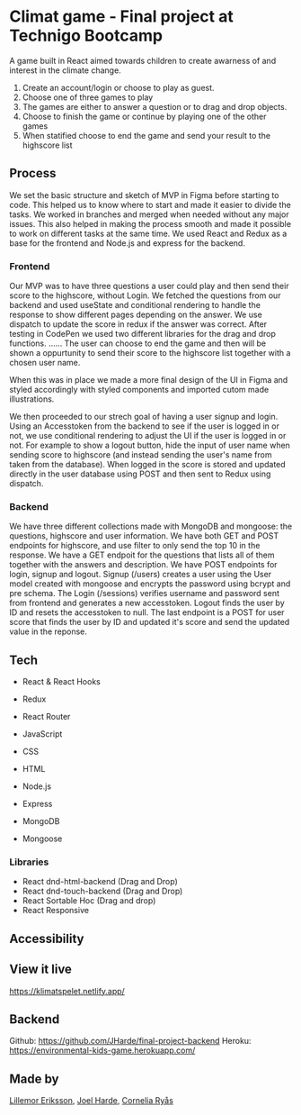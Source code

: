 # Climat game - Final project at Technigo Bootcamp
A game built in React aimed towards children to create awarness of and interest in the climate change. 

1. Create an account/login or choose to play as guest. 
2. Choose one of three games to play
3. The games are either to answer a question or to drag and drop objects.
4. Choose to finish the game or continue by playing one of the other games
5. When statified choose to end the game and send your result to the highscore list

## Process
We set the basic structure and sketch of MVP in Figma before starting to code. This helped us to know where to start and made it easier to divide the tasks.
We worked in branches and merged when needed without any major issues. This also helped in making the process smooth and made it possible to work on different tasks at the same time. We used React and Redux as a base for the frontend and Node.js and express for the backend. 

### Frontend
Our MVP was to have three questions a user could play and then send their score to the highscore, without Login. 
We fetched the questions from our backend and used useState and conditional rendering to handle the response to show different pages depending on the answer.
We use dispatch to update the score in redux if the answer was correct.
After testing in CodePen we used two different libraries for the drag and drop functions. ......
The user can choose to end the game and then will be shown a oppurtunity to send their score to the highscore list together with a chosen user name. 

When this was in place we made a more final design of the UI in Figma and styled accordingly with styled components and imported cutom made illustrations. 

We then proceeded to our strech goal of having a user signup and login. Using an Accesstoken from the backend to see if the user is logged in or not, we use conditional rendering to adjust the UI if the user is logged in or not. For example to show a logout button, hide the input of user name when sending score to highscore (and instead sending the user's name from taken from the database). When logged in the score is stored and updated directly in the user database using POST and then sent to Redux using dispatch.

### Backend
We have three different collections made with MongoDB and mongoose: the questions, highscore and user information. 
We have both GET and POST endpoints for highscore, and use filter to only send the top 10 in the response. 
We have a GET endpoit for the questions that lists all of them together with the answers and description. 
We have POST endpoints for login, signup and logout. Signup (/users) creates a user using the User model created with mongoose and encrypts the password using bcrypt and pre schema. The Login (/sessions) verifies username and password sent from frontend and generates a new accesstoken. Logout finds the user by ID and resets the accesstoken to null. The last endpoint is a POST for user score that finds the user by ID and updated it's score and send the updated value in the reponse. 

## Tech
- React & React Hooks
- Redux
- React Router
- JavaScript
- CSS
- HTML

- Node.js
- Express
- MongoDB
- Mongoose

### Libraries
- React dnd-html-backend (Drag and Drop)
- React dnd-touch-backend (Drag and Drop)
- React Sortable Hoc (Drag and drop)
- React Responsive

## Accessibility

## View it live
https://klimatspelet.netlify.app/

## Backend 
Github: https://github.com/JHarde/final-project-backend
Heroku: https://environmental-kids-game.herokuapp.com/

## Made by
[Lillemor Eriksson](https://github.com/LillanEriksson), [Joel Harde](https://github.com/JHarde), [Cornelia Ryås](https://github.com/Corneliaryas)
